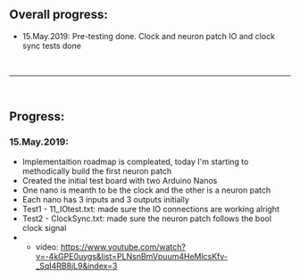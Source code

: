 ## Overall progress:
- 15.May.2019: Pre-testing done. Clock and neuron patch IO and clock sync tests done

<br>
<hr>
<br>

## Progress:
### 15.May.2019:
- Implementaition roadmap is compleated, today I'm starting to methodically build the first neuron patch
- Created the initial test board with two Arduino Nanos
- One nano is meanth to be the clock and the other is a neuron patch
- Each nano has 3 inputs and 3 outputs initially
- Test1 - 11_IOtest.txt: made sure the IO connections are working alright
- Test2 - ClockSync.txt: made sure the neuron patch follows the bool clock signal
- - video: https://www.youtube.com/watch?v=-4kGPE0uygs&list=PLNsnBmVpuum4HeMlcsKfv-_SqI4RB8jL9&index=3
